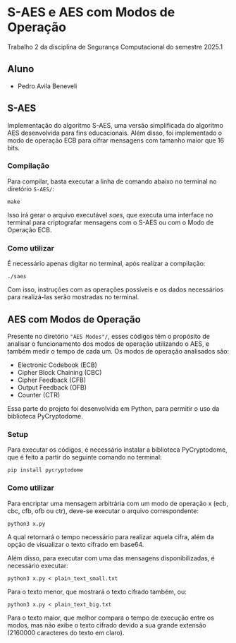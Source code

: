 # S-AES e AES com Modos de Operação
Trabalho 2 da disciplina de Segurança Computacional do semestre 2025.1

## Aluno
- Pedro Avila Beneveli

## S-AES
Implementação do algoritmo S-AES, uma versão simplificada do algoritmo AES desenvolvida para fins educacionais. Além disso, foi implementado o modo de operação ECB para cifrar mensagens com tamanho maior que 16 bits.

### Compilação

Para compilar, basta executar a linha de comando abaixo no terminal no diretório ```S-AES/```:

```
make
```

Isso irá gerar o arquivo executável _saes_, que executa uma interface no terminal para criptografar mensagens com o S-AES ou com o Modo de Operação ECB.

### Como utilizar

É necessário apenas digitar no terminal, após realizar a compilação:

```
./saes
```

Com isso, instruções com as operações possíveis e os dados necessários para realizá-las serão mostradas no terminal.

## AES com Modos de Operação

Presente no diretório ```"AES Modes"/```, esses códigos têm o propósito de analisar o funcionamento dos modos de operação utilizando o AES, e também medir o tempo de cada um. Os modos de operação analisados são:

- Electronic Codebook (ECB)
- Cipher Block Chaining (CBC)
- Cipher Feedback (CFB)
- Output Feedback (OFB)
- Counter (CTR)

Essa parte do projeto foi desenvolvida em Python, para permitir o uso da biblioteca PyCryptodome.

### Setup

Para executar os códigos, é necessário instalar a biblioteca PyCryptodome, que é feito a partir do seguinte comando no terminal:

```
pip install pycryptodome
```

### Como utilizar

Para encriptar uma mensagem arbitrária com um modo de operação x (ecb, cbc, cfb, ofb ou ctr), deve-se executar o arquivo correspondente:

```
python3 x.py
```

A qual retornará o tempo necessário para realizar aquela cifra, além da opção de visualizar o texto cifrado em base64.

Além disso, para executar com uma das mensagens disponibilizadas, é necessário executar:

```
python3 x.py < plain_text_small.txt
```

Para o texto menor, que mostrará o texto cifrado também, ou:

```
python3 x.py < plain_text_big.txt
```

Para o texto maior, que melhor compara o tempo de execução entre os modos, mas não exibe o texto cifrado devido a sua grande extensão (2160000 caracteres do texto em claro).